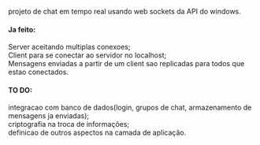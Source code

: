 projeto de chat em tempo real usando web sockets da API do windows.
<h4>Ja feito:</h4>
Server aceitando multiplas conexoes; <br>
Client para se conectar ao servidor no localhost; <br>
Mensagens enviadas a partir de um client sao replicadas para todos que estao conectados.

<h4>TO DO:</h4>
integracao com banco de dados(login, grupos de chat, armazenamento de mensagens ja enviadas);
<br>
criptografia na troca de informações;
<br>
definicao de outros aspectos na camada de aplicação.
